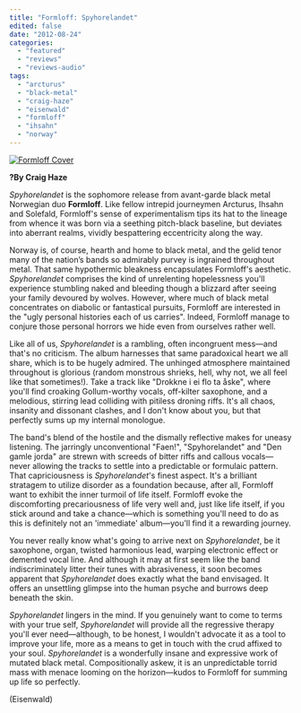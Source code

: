 ```yaml
---
title: "Formloff: Spyhorelandet"
edited: false
date: "2012-08-24"
categories:
  - "featured"
  - "reviews"
  - "reviews-audio"
tags:
  - "arcturus"
  - "black-metal"
  - "craig-haze"
  - "eisenwald"
  - "formloff"
  - "ihsahn"
  - "norway"
---
```


[![](http://www.hellbound.ca/wp-content/uploads/2012/08/Formloff-Cover.png "Formloff Cover")](http://www.hellbound.ca/2012/08/formloff-spyhorelandet/formloff-cover/)

**?By Craig Haze**

_Spyhorelandet_ is the sophomore release from avant-garde black metal Norwegian duo **Formloff**. Like fellow intrepid journeymen Arcturus, Ihsahn and Solefald, Formloff's sense of experimentalism tips its hat to the lineage from whence it was born via a seething pitch-black baseline, but deviates into aberrant realms, vividly bespattering eccentricity along the way.

Norway is, of course, hearth and home to black metal, and the gelid tenor many of the nation’s bands so admirably purvey is ingrained throughout metal. That same hypothermic bleakness encapsulates Formloff's aesthetic. _Spyhorelandet_ comprises the kind of unrelenting hopelessness you'll experience stumbling naked and bleeding though a blizzard after seeing your family devoured by wolves. However, where much of black metal concentrates on diabolic or fantastical pursuits, Formloff are interested in the "ugly personal histories each of us carries". Indeed, Formloff manage to conjure those personal horrors we hide even from ourselves rather well.

Like all of us, _Spyhorelandet_ is a rambling, often incongruent mess—and that's no criticism. The album harnesses that same paradoxical heart we all share, which is to be hugely admired. The unhinged atmosphere maintained throughout is glorious (random monstrous shrieks, hell, why not, we all feel like that sometimes!). Take a track like "Drokkne i ei flo ta åske", where you'll find croaking Gollum-worthy vocals, off-kilter saxophone, and a melodious, stirring lead colliding with pitiless droning riffs. It's all chaos, insanity and dissonant clashes, and I don't know about you, but that perfectly sums up my internal monologue.

The band's blend of the hostile and the dismally reflective makes for uneasy listening. The jarringly unconventional "Faen!", "Spyhorelandet" and "Den gamle jorda" are strewn with screeds of bitter riffs and callous vocals—never allowing the tracks to settle into a predictable or formulaic pattern. That capriciousness is _Spyhorelandet_'s finest aspect. It's a brilliant stratagem to utilize disorder as a foundation because, after all, Formloff want to exhibit the inner turmoil of life itself. Formloff evoke the discomforting precariousness of life very well and, just like life itself, if you stick around and take a chance—which is something you'll need to do as this is definitely not an 'immediate' album—you'll find it a rewarding journey.

You never really know what's going to arrive next on _Spyhorelandet_, be it saxophone, organ, twisted harmonious lead, warping electronic effect or demented vocal line. And although it may at first seem like the band indiscriminately litter their tunes with abrasiveness, it soon becomes apparent that _Spyhorelandet_ does exactly what the band envisaged. It offers an unsettling glimpse into the human psyche and burrows deep beneath the skin.

_Spyhorelandet_ lingers in the mind. If you genuinely want to come to terms with your true self, _Spyhorelandet_ will provide all the regressive therapy you'll ever need—although, to be honest, I wouldn't advocate it as a tool to improve your life, more as a means to get in touch with the crud affixed to your soul. _Spyhorelandet_ is a wonderfully insane and expressive work of mutated black metal. Compositionally askew, it is an unpredictable torrid mass with menace looming on the horizon—kudos to Formloff for summing up life so perfectly.

(Eisenwald)
